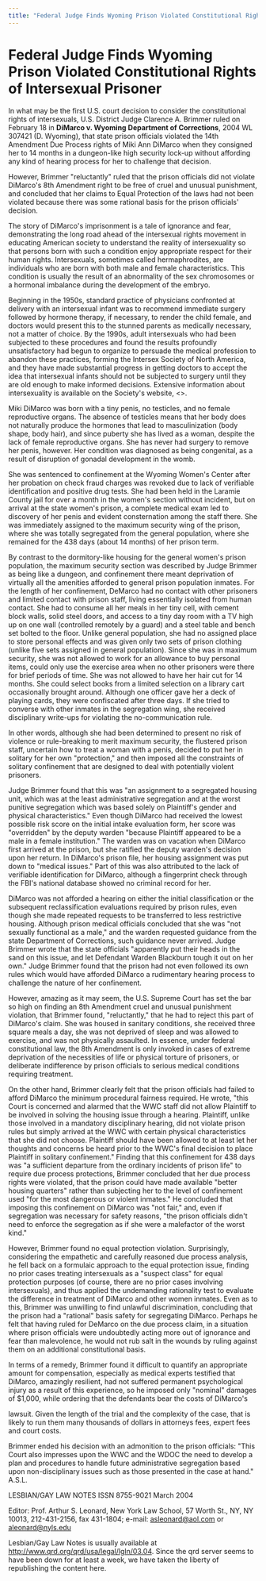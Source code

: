 ```yaml
---
title: "Federal Judge Finds Wyoming Prison Violated Constitutional Rights of Intersexual Prisoner"
---
```


# Federal Judge Finds Wyoming Prison Violated Constitutional Rights of Intersexual Prisoner

In what may be the first U.S. court decision to consider the constitutional rights of intersexuals, U.S. District Judge Clarence A. Brimmer ruled on February 18 in **DiMarco v. Wyoming Department of Corrections**, 2004 WL 307421 (D. Wyoming), that state prison officials violated the 14th Amendment Due Process rights of Miki Ann DiMarco when they consigned her to 14 months in a dungeon-like high security lock-up without affording any kind of hearing process for her to challenge that decision.  
  
However, Brimmer "reluctantly" ruled that the prison officials did not violate DiMarco's 8th Amendment right to be free of cruel and unusual punishment, and concluded that her claims to Equal Protection of the laws had not been violated because there was some rational basis for the prison officials' decision.  
  
The story of DiMarco's imprisonment is a tale of ignorance and fear, demonstrating the long road ahead of the intersexual rights movement in educating American society to understand the reality of intersexuality so that persons born with such a condition enjoy appropriate respect for their human rights. Intersexuals, sometimes called hermaphrodites, are individuals who are born with both male and female characteristics. This condition is usually the result of an abnormality of the sex chromosomes or a hormonal imbalance during the development of the embryo.  
  
Beginning in the 1950s, standard practice of physicians confronted at delivery with an intersexual infant was to recommend immediate surgery followed by hormone therapy, if necessary, to render the child female, and doctors would present this to the stunned parents as medically necessary, not a matter of choice. By the 1990s, adult intersexuals who had been subjected to these procedures and found the results profoundly unsatisfactory had begun to organize to persuade the medical profession to abandon these practices, forming the Intersex Society of North America, and they have made substantial progress in getting doctors to accept the idea that intersexual infants should not be subjected to surgery until they are old enough to make informed decisions. Extensive information about intersexuality is available on the Society's website, <>.  
  
Miki DiMarco was born with a tiny penis, no testicles, and no female reproductive organs. The absence of testicles means that her body does not naturally produce the hormones that lead to masculinization (body shape, body hair), and since puberty she has lived as a woman, despite the lack of female reproductive organs. She has never had surgery to remove her penis, however. Her condition was diagnosed as being congenital, as a result of disruption of gonadal development in the womb.  
  
She was sentenced to confinement at the Wyoming Women's Center after her probation on check fraud charges was revoked due to lack of verifiable identification and positive drug tests. She had been held in the Laramie County jail for over a month in the women's section without incident, but on arrival at the state women's prison, a complete medical exam led to discovery of her penis and evident consternation among the staff there. She was immediately assigned to the maximum security wing of the prison, where she was totally segregated from the general population, where she remained for the 438 days (about 14 months) of her prison term.  
  
By contrast to the dormitory-like housing for the general women's prison population, the maximum security section was described by Judge Brimmer as being like a dungeon, and confinement there meant deprivation of virtually all the amenities afforded to general prison population inmates. For the length of her confinement, DeMarco had no contact with other prisoners and limited contact with prison staff, living essentially isolated from human contact. She had to consume all her meals in her tiny cell, with cement block walls, solid steel doors, and access to a tiny day room with a TV high up on one wall (controlled remotely by a guard) and a steel table and bench set bolted to the floor. Unlike general population, she had no assigned place to store personal effects and was given only two sets of prison clothing (unlike five sets assigned in general population). Since she was in maximum security, she was not allowed to work for an allowance to buy personal items, could only use the exercise area when no other prisoners were there for brief periods of time. She was not allowed to have her hair cut for 14 months. She could select books from a limited selection on a library cart occasionally brought around. Although one officer gave her a deck of playing cards, they were confiscated after three days. If she tried to converse with other inmates in the segregation wing, she received disciplinary write-ups for violating the no-communication rule.  
  
In other words, although she had been determined to present no risk of violence or rule-breaking to merit maximum security, the flustered prison staff, uncertain how to treat a woman with a penis, decided to put her in solitary for her own "protection," and then imposed all the constraints of solitary confinement that are designed to deal with potentially violent prisoners.  
  
Judge Brimmer found that this was "an assignment to a segregated housing unit, which was at the least administrative segregation and at the worst punitive segregation which was based solely on Plaintiff's gender and physical characteristics." Even though DiMarco had received the lowest possible risk score on the initial intake evaluation form, her score was "overridden" by the deputy warden "because Plaintiff appeared to be a male in a female institution." The warden was on vacation when DiMarco first arrived at the prison, but she ratified the deputy warden's decision upon her return. In DiMarco's prison file, her housing assignment was put down to "medical issues." Part of this was also attributed to the lack of verifiable identification for DiMarco, although a fingerprint check through the FBI's national database showed no criminal record for her.  
  
DiMarco was not afforded a hearing on either the initial classification or the subsequent reclassification evaluations required by prison rules, even though she made repeated requests to be transferred to less restrictive housing. Although prison medical officials concluded that she was "not sexually functional as a male," and the warden requested guidance from the state Department of Corrections, such guidance never arrived. Judge Brimmer wrote that the state officials "apparently put their heads in the sand on this issue, and let Defendant Warden Blackburn tough it out on her own." Judge Brimmer found that the prison had not even followed its own rules which would have afforded DiMarco a rudimentary hearing process to challenge the nature of her confinement.  
  
However, amazing as it may seem, the U.S. Supreme Court has set the bar so high on finding an 8th Amendment cruel and unusual punishment violation, that Brimmer found, "reluctantly," that he had to reject this part of DiMarco's claim. She was housed in sanitary conditions, she received three square meals a day, she was not deprived of sleep and was allowed to exercise, and was not physically assaulted. In essence, under federal constitutional law, the 8th Amendment is only invoked in cases of extreme deprivation of the necessities of life or physical torture of prisoners, or deliberate indifference by prison officials to serious medical conditions requiring treatment.  
  
On the other hand, Brimmer clearly felt that the prison officials had failed to afford DiMarco the minimum procedural fairness required. He wrote, "this Court is concerned and alarmed that the WWC staff did not allow Plaintiff to be involved in solving the housing issue through a hearing. Plaintiff, unlike those involved in a mandatory disciplinary hearing, did not violate prison rules but simply arrived at the WWC with certain physical characteristics that she did not choose. Plaintiff should have been allowed to at least let her thoughts and concerns be heard prior to the WWC's final decision to place Plaintiff in solitary confinement." Finding that this confinement for 438 days was "a sufficient departure from the ordinary incidents of prison life" to require due process protections, Brimmer concluded that her due process rights were violated, that the prison could have made available "better housing quarters" rather than subjecting her to the level of confinement used "for the most dangerous or violent inmates." He concluded that imposing this confinement on DiMarco was "not fair," and, even if segregation was necessary for safety reasons, "the prison officials didn't need to enforce the segregation as if she were a malefactor of the worst kind."  
  
However, Brimmer found no equal protection violation. Surprisingly, considering the empathetic and carefully reasoned due process analysis, he fell back on a formulaic approach to the equal protection issue, finding no prior cases treating intersexuals as a "suspect class" for equal protection purposes (of course, there are no prior cases involving intersexuals), and thus applied the undemanding rationality test to evaluate the difference in treatment of DiMarco and other women inmates. Even as to this, Brimmer was unwilling to find unlawful discrimination, concluding that the prison had a "rational" basis safety for segregating DiMarco. Perhaps he felt that having ruled for DeMarco on the due process claim, in a situation where prison officials were undoubtedly acting more out of ignorance and fear than malevolence, he would not rub salt in the wounds by ruling against them on an additional constitutional basis.  
  
In terms of a remedy, Brimmer found it difficult to quantify an appropriate amount for compensation, especially as medical experts testified that DiMarco, amazingly resilient, had not suffered permanent psychological injury as a result of this experience, so he imposed only "nominal" damages of $1,000, while ordering that the defendants bear the costs of DiMarco's  
  
lawsuit. Given the length of the trial and the complexity of the case, that is likely to run them many thousands of dollars in attorneys fees, expert fees and court costs.  
  
Brimmer ended his decision with an admonition to the prison officials: "This Court also impresses upon the WWC and the WDOC the need to develop a plan and procedures to handle future administrative segregation based upon non-disciplinary issues such as those presented in the case at hand." A.S.L.  
  
LESBIAN/GAY LAW NOTES ISSN 8755-9021 March 2004  
  
Editor: Prof. Arthur S. Leonard, New York Law School, 57 Worth St., NY, NY 10013, 212-431-2156, fax 431-1804; e-mail: asleonard@aol.com or aleonard@nyls.edu  
  
Lesbian/Gay Law Notes is usually available at http://www.qrd.org/qrd/usa/legal/lgln/03.04. Since the qrd server seems to have been down for at least a week, we have taken the liberty of republishing the content here.